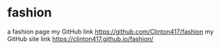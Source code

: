 # fashion
a fashion page
my GitHub link https://github.com/Clinton417/fashion
my GitHub site link https://clinton417.github.io/fashion/
